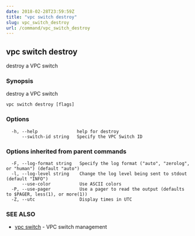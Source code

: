 ```yaml
---
date: 2018-02-28T23:59:59Z
title: "vpc switch destroy"
slug: vpc_switch_destroy
url: /command/vpc_switch_destroy
---
```

## vpc switch destroy

destroy a VPC switch

### Synopsis


destroy a VPC switch

```
vpc switch destroy [flags]
```

### Options

```
  -h, --help               help for destroy
      --switch-id string   Specify the VPC Switch ID
```

### Options inherited from parent commands

```
  -F, --log-format string   Specify the log format ("auto", "zerolog", or "human") (default "auto")
  -l, --log-level string    Change the log level being sent to stdout (default "INFO")
      --use-color           Use ASCII colors
  -P, --use-pager           Use a pager to read the output (defaults to $PAGER, less(1), or more(1))
  -Z, --utc                 Display times in UTC
```

### SEE ALSO
* [vpc switch](/command/vpc_switch)	 - VPC switch management

